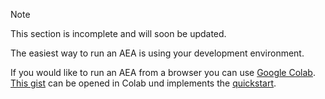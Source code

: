 <div class="admonition note">
  <p class="admonition-title">Note</p>
  <p>This section is incomplete and will soon be updated.
</p>
</div>

The easiest way to run an AEA is using your development environment.

If you would like to run an AEA from a browser you can use [Google Colab](http://colab.research.google.com). [This gist](https://gist.github.com/DavidMinarsch/2eeb1541508a61e828b497ab161e1834) can be opened in Colab und implements the <a href="../quickstart">quickstart</a>.
